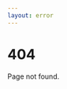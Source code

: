 ```yaml
---
layout: error
---
```


<div class="d-flex justify-content-center">
  <h1>404</h1>
  <p>Page not found.</p>
</div>
